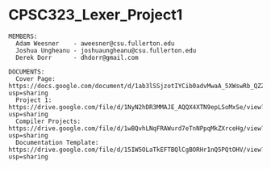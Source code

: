 # CPSC323_Lexer_Project1
    MEMBERS:
      Adam Weesner    - aweesner@csu.fullerton.edu
      Joshua Ungheanu - joshuaungheanu@csu.fullerton.edu
      Derek Dorr      - dhdorr@gmail.com

    DOCUMENTS:
      Cover Page: https://docs.google.com/document/d/1ab3lSSjzotIYCib0advMwaA_5XWswRb_QZZ5ITNzfvg/edit?usp=sharing
      Project 1: https://drive.google.com/file/d/1NyN2hDR3MMAJE_AQQX4XTN9epLSoMxSe/view?usp=sharing
      Compiler Projects: https://drive.google.com/file/d/1wBQvhLNqFRAWurd7eTnNPpqMkZXrceHg/view?usp=sharing
      Documentation Template: https://drive.google.com/file/d/15IW5OLaTkEFTBQlCgBORHr1nQ5PQtOHV/view?usp=sharing

